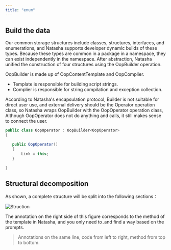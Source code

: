 ```yaml
---
title: "enum"
---
```


## Build the data

Our common storage structures include classes, structures, interfaces, and enumerations, and Natasha supports developer dynamic builds of these types. Because these types are common in a package in a namespace, they can exist independently in the namespace. After abstraction, Natasha unified the construction of four structures using the OopBuilder operation.

OopBuilder is made up of OopContentTemplate and OopComplier.

- Template is responsible for building script strings.
- Complier is responsible for string compilation and exception collection.

According to Natasha's encapsulation protocol, Builder is not suitable for direct user use, and external delivery should be the Operator operation class, so Natasha wraps OopBuilder with the OopOperator operation class, Although OopOperator does not do anything and calls, it still makes sense to connect the user.

```cs
public class OopOperator : OopBuilder<OopOperator>
{

   public OopOperator()
   {
       Link = this;
   }

}

```

## Structural decomposition

As shown, a complete structure will be split into the following sections：

![Struction](https://github.com/dotnetcore/Natasha/blob/master/Image/OopStruct.png)

The annotation on the right side of this figure corresponds to the method of the template in Natasha, and you only need to`.`and find a way based on the prompts.

> Annotations on the same line, code from left to right, method from top to bottom.
